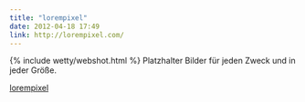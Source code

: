 ```yaml
---
title: "lorempixel"
date: 2012-04-18 17:49
link: http://lorempixel.com/
---
```

{% include wetty/webshot.html %} Platzhalter Bilder für jeden Zweck und in jeder Größe.

[lorempixel](http://lorempixel.com/)

